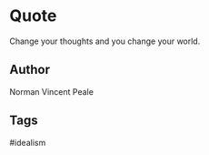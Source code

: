 # Quote

Change your thoughts and you change your world.

## Author

Norman Vincent Peale

## Tags

#idealism
